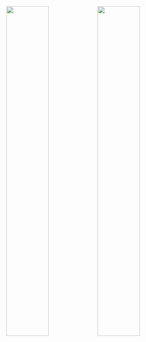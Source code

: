 <img align="left" width="47%" src="https://github-readme-stats.vercel.app/api?username=Younes&show_icons=true&theme=default"/>
<img align="left" width="47%" src="https://github-readme-stats.vercel.app/api/top-langs/?username=BENMOUSSAYounes&layout=compact"/>

